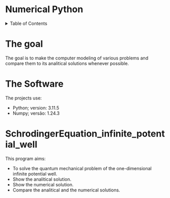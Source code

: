 
# Numerical Python

<details>
  <summary>Table of Contents</summary>
  <ol>
    <li><a href="#the-goal">The goal</a></li>
    <li><a href="#the-software">The Software</a></li>
    <li><a href="#SchrodingerEquation_infinite_potential_well">SchrodingerEquation_infinite_potential_well</a></li>
  </ol>
</details>

# The goal
The goal is to make the computer modeling of various problems and compare them to its analitical solutions whenever possible.

# The Software
The projects use:
* Python; version: 3.11.5
* Numpy; versão: 1.24.3

# SchrodingerEquation_infinite_potential_well
This program aims:
* To solve the quantum mechanical problem of the one-dimensional infinite potential well.
* Show the analitical solution.
* Show the numerical solution.
* Compare the analitical and the numerical solutions.
